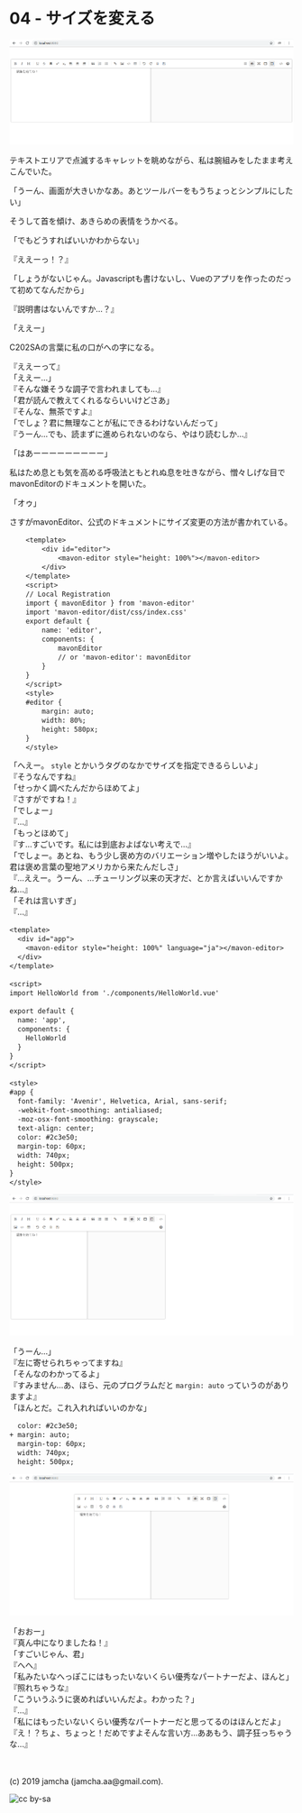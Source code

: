 

# 04 - サイズを変える

![screenwidth](./img/screenwidth.png)

テキストエリアで点滅するキャレットを眺めながら、私は腕組みをしたまま考えこんでいた。

「うーん、画面が大きいかなあ。あとツールバーをもうちょっとシンプルにしたい」

そうして首を傾け、あきらめの表情をうかべる。

「でもどうすればいいかわからない」

『ええーっ！？』  

「しょうがないじゃん。Javascriptも書けないし、Vueのアプリを作ったのだって初めてなんだから」  

『説明書はないんですか…？』  

「ええー」

C202SAの言葉に私の口がへの字になる。

『ええーって』  
「ええー…」  
『そんな嫌そうな調子で言われましても…』  
「君が読んで教えてくれるならいいけどさあ」  
『そんな、無茶ですよ』  
「でしょ？君に無理なことが私にできるわけないんだって」  
『うーん…でも、読まずに進められないのなら、やはり読むしか…』

「はあーーーーーーーーー」

私はため息とも気を高める呼吸法ともとれぬ息を吐きながら、憎々しげな目でmavonEditorのドキュメントを開いた。

「オゥ」

さすがmavonEditor、公式のドキュメントにサイズ変更の方法が書かれている。

```vue
    <template>
        <div id="editor">
            <mavon-editor style="height: 100%"></mavon-editor>
        </div>
    </template>
    <script>
    // Local Registration
    import { mavonEditor } from 'mavon-editor'
    import 'mavon-editor/dist/css/index.css'
    export default {
        name: 'editor',
        components: {
            mavonEditor
            // or 'mavon-editor': mavonEditor
        }
    }
    </script>
    <style>
    #editor {
        margin: auto;
        width: 80%;
        height: 580px;
    }
    </style>
```

「へえー。 `style` とかいうタグのなかでサイズを指定できるらしいよ」  
『そうなんですね』  
「せっかく調べたんだからほめてよ」  
『さすがですね！』  
「でしょー」  
『…』  
「もっとほめて」  
『す…すごいです。私には到底およばない考えで…』  
「でしょー。あとね、もう少し褒め方のバリエーション増やしたほうがいいよ。君は褒め言葉の聖地アメリカから来たんだしさ」  
『…ええー。うーん、…チューリング以来の天才だ、とか言えばいいんですかね…』  
「それは言いすぎ」  
『…』

```vue
<template>
  <div id="app">
    <mavon-editor style="height: 100%" language="ja"></mavon-editor>
  </div>
</template>

<script>
import HelloWorld from './components/HelloWorld.vue'

export default {
  name: 'app',
  components: {
    HelloWorld
  }
}
</script>

<style>
#app {
  font-family: 'Avenir', Helvetica, Arial, sans-serif;
  -webkit-font-smoothing: antialiased;
  -moz-osx-font-smoothing: grayscale;
  text-align: center;
  color: #2c3e50;
  margin-top: 60px;
  width: 740px;
  height: 500px;
}
</style>
```

![leftaligned](./img/leftaligned.png)

「うーん…」  
『左に寄せられちゃってますね』  
「そんなのわかってるよ」  
『すみません…あ、ほら、元のプログラムだと `margin: auto` っていうのがありますよ』  
「ほんとだ。これ入れればいいのかな」

```vue
  color: #2c3e50;
+ margin: auto;
  margin-top: 60px;
  width: 740px;
  height: 500px;
```

![centered](./img/centered.png)

「おおー」  
『真ん中になりましたね！』  
「すごいじゃん、君」  
『へへ』  
「私みたいなへっぽこにはもったいないくらい優秀なパートナーだよ、ほんと」  
『照れちゃうな』  
「こういうふうに褒めればいいんだよ。わかった？」  
『…』  
「私にはもったいないくらい優秀なパートナーだと思ってるのはほんとだよ」  
『え！？ちょ、ちょっと！だめですよそんな言い方…ああもう、調子狂っちゃうな…』

<br>
<br>
(c) 2019 jamcha (jamcha.aa@gmail.com).

![cc by-sa](https://i.creativecommons.org/l/by-sa/4.0/88x31.png)

